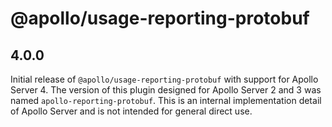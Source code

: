 # @apollo/usage-reporting-protobuf

## 4.0.0

Initial release of `@apollo/usage-reporting-protobuf` with support for Apollo Server 4. The version of this plugin designed for Apollo Server 2 and 3 was named `apollo-reporting-protobuf`. This is an internal implementation detail of Apollo Server and is not intended for general direct use.

